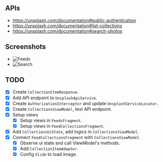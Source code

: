 ## APIs

- https://unsplash.com/documentation#public-authentication
- https://unsplash.com/documentation#list-collections
- https://unsplash.com/documentation#search-photos

## Screenshots

- ![Feeds](https://github.com/user-attachments/assets/38a0f44d-5e92-4883-ab1c-251fbf34d695)
- ![Search](https://github.com/user-attachments/assets/626674de-e543-4541-b711-1b056ffccedf)

## TODO

- [x] Create `CollectionItemResponse`.
- [x] Add API endpoint to `UnsplashApiService`.
- [x] Create `AuthorizationInterceptor` and update `UnsplashServiceLocator`.
- [x] Create `CollectionsViewModel`, test API endpoint.
- [x] Setup views
  - [x] Setup views in `FeedsFragment`.
  - [x] Setup views in `FeedCollectionsFragment`.
- [x] Add `CollectionsUiState`, add logics in `CollectionsViewModel`.
- [x] Connect `FeedCollectionsFragment` with `CollectionsViewModel`.
  - [x] Observe ui state and call ViewModel's methods.
  - [x] Add `CollectionItemAdapter`.
  - [x] Config `Glide` to load image.
